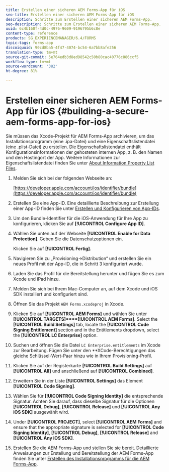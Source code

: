 ```yaml
---
title: Erstellen einer sicheren AEM Forms-App für iOS
seo-title: Erstellen einer sicheren AEM Forms-App für iOS
description: Schritte zum Erstellen einer sicheren AEM Forms-App.
seo-description: Schritte zum Erstellen einer sicheren AEM Forms-App.
uuid: 6c4b160f-4d0c-4976-9609-9196795b6c8e
content-type: reference
products: SG_EXPERIENCEMANAGER/6.4/FORMS
topic-tags: forms-app
discoiquuid: 90cd8ba5-4f47-4074-bc54-6a7bb8afe256
translation-type: tm+mt
source-git-commit: 5e764edb3d8ed98542c50b80cac40776c886ccf5
workflow-type: tm+mt
source-wordcount: '382'
ht-degree: 81%

---
```



# Erstellen einer sicheren AEM Forms-App für iOS {#building-a-secure-aem-forms-app-for-ios}

Sie müssen das Xcode-Projekt für AEM Forms-App archivieren, um das Installationsprogramm (eine .ipa-Datei) und eine Eigenschaftslistendatei (eine .plist-Datei) zu erstellen. Die Eigenschaftslistendatei enthält Konfigurationsinformationen der gehosteten internen App, z. B. den Namen und den Hostingort der App. Weitere Informationen zur Eigenschaftslistendatei finden Sie unter [About Information Property List Files](https://developer.apple.com/library/ios/#documentation/general/Reference/InfoPlistKeyReference/Articles/AboutInformationPropertyListFiles.html).

1. Melden Sie sich bei der folgenden Webseite an:

   [https://developer.apple.com/account/ios/identifier/bundle](https://developer.apple.com/account/ios/identifier/bundle)

1. Erstellen Sie eine App-ID. Eine detaillierte Beschreibung zur Erstellung einer App-ID finden Sie unter [Erstellen und Konfigurieren von App-IDs](https://developer.apple.com/library/ios/documentation/IDEs/Conceptual/AppDistributionGuide/MaintainingProfiles/MaintainingProfiles.html).
1. Um den Bundle-Identifier für die iOS-Anwendung für Ihre App zu konfigurieren, klicken Sie auf **[!UICONTROL Configure App ID]**.
1. Wählen Sie unten auf der Webseite **[!UICONTROL Enable for Data Protection]**. Geben Sie die Datenschutzoptionen ein.

   Klicken Sie auf **[!UICONTROL Fertig]**.

1. Navigieren Sie zu „Provisioning->Distribution“ und erstellen Sie ein neues Profil mit der App-ID, die in Schritt 3 konfiguriert wurde.
1. Laden Sie das Profil für die Bereitstellung herunter und fügen Sie es zum Xcode und iPad hinzu.
1. Melden Sie sich bei Ihrem Mac-Computer an, auf dem Xcode und iOS SDK installiert und konfiguriert sind.
1. Öffnen Sie das Projekt `AEM Forms.xcodeproj` in Xcode.
1. Klicken Sie auf **[!UICONTROL AEM Forms]** und wählen Sie unter **[!UICONTROL TARGETS]****[!UICONTROL AEM Forms]**. Select the **[!UICONTROL Build Settings]** tab, locate the **[!UICONTROL Code Signing Entitlement]** section and in the Entitlements dropdown, select the **[!UICONTROL LC Enterprise]** option.
1. Suchen und öffnen Sie die Datei `LC Enterprise.entitlements` im Xcode zur Bearbeitung. Fügen Sie unter den **XCode-Berechtigungen das gleiche Schlüssel-Wert-Paar hinzu wie in Ihrem Provisioning-Profil.
1. Klicken Sie auf der Registerkarte **[!UICONTROL Build Settings]** auf **[!UICONTROL All]** und anschließend auf **[!UICONTROL Combined]**.
1. Erweitern Sie in der Liste **[!UICONTROL Settings]** das Element **[!UICONTROL Code Signing]**.
1. Wählen Sie für **[!UICONTROL Code Signing Identity]** die entsprechende Signatur. Achten Sie darauf, dass dieselbe Signatur für die Optionen **[!UICONTROL Debug]**, **[!UICONTROL Release]** und **[!UICONTROL Any iOS SDK]** ausgewählt wird.
1. Under **[!UICONTROL PROJECT]**, select **[!UICONTROL AEM Forms]** and ensure that the appropriate signature is selected for **[!UICONTROL Code Signing Identity]**, **[!UICONTROL Debug]**, **[!UICONTROL Release]** and **[!UICONTROL Any iOS SDK]**.
1. Erstellen Sie die AEM Forms-App und stellen Sie sie bereit. Detaillierte Anweisungen zur Erstellung und Bereitstellung der AEM Forms-App finden Sie unter [Erstellen des Installationsprogramms für die AEM Forms-App](setup-xcode-project-build-installer.md#build-the-installer-for-the-mobile-workspace-app).
